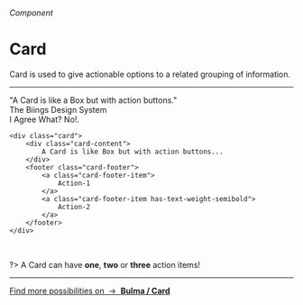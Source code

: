 <h6 class="subtitle is-6 is-uppercase has-text-grey">Component</h6><h1 class="title is-1 is-serif has-text-weight-bold">Card</h1>
<p class="subtitle is-5">
    <span class="has-text-weight-semibold">Card</span> is used to give actionable options to a related grouping of information.
</p>

<hr class="is-large is-visible">

<div class="box is-well is-large is-marginless">
    <div class="card">
        <div class="card-content">
            <div class="title is-4 is-serif">"A Card is like a Box but with action buttons."</div>
            <div class="subtitle is-6">The Biings Design System</div>
        </div>
        <footer class="card-footer">
            <a class="card-footer-item has-text-weight-semibold">I Agree</a>
            <a class="card-footer-item has-text-grey-darker">What? No!.</a>
        </footer>
    </div>
</div>

    <div class="card">
        <div class="card-content">
            A Card is like Box but with action buttons...
        </div>
        <footer class="card-footer">
            <a class="card-footer-item">
                Action-1
            </a>
            <a class="card-footer-item has-text-weight-semibold">
                Action-2
            </a>
        </footer>
    </div>
<br>

?> A Card can have **one**, **two** or **three** action items!

<hr>

<a href="https://bulma.io/documentation/components/card/" target="blank" class="box is-bordered">
    Find more possibilities on &nbsp;→&nbsp; <strong class="has-text-primary">Bulma / Card</strong></a>
</a>